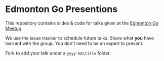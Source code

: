 # Edmonton Go Presentions

This repository contains slides & code for talks given at the [Edmonton Go Meetup](http://edmontongo.org/).

We use the issue tracker to schedule future talks. Share what **you** have learned with the group. You don't need to be an expert to present.

Fork to add your talk under a `yyyy-mm\title` folder.
